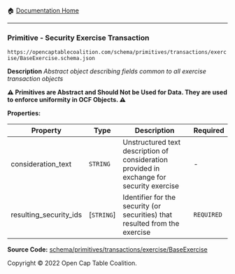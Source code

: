 :house: [Documentation Home](/README.md)

---

### Primitive - Security Exercise Transaction

`https://opencaptablecoalition.com/schema/primitives/transactions/exercise/BaseExercise.schema.json`

**Description** _Abstract object describing fields common to all exercise transaction objects_

**:warning: Primitives are Abstract and Should Not be Used for Data. They are used to enforce uniformity in OCF Objects. :warning:**

**Properties:**

| Property               | Type       | Description                                                                               | Required   |
| ---------------------- | ---------- | ----------------------------------------------------------------------------------------- | ---------- |
| consideration_text     | `STRING`   | Unstructured text description of consideration provided in exchange for security exercise | -          |
| resulting_security_ids | [`STRING`] | Identifier for the security (or securities) that resulted from the exercise               | `REQUIRED` |

**Source Code:** [schema/primitives/transactions/exercise/BaseExercise](/schema/primitives/transactions/exercise/BaseExercise.schema.json)

Copyright © 2022 Open Cap Table Coalition.
